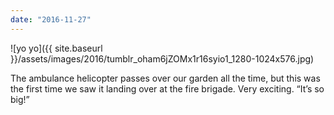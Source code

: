 ```yaml
---
date: "2016-11-27"
---
```


![yo yo]({{ site.baseurl }}/assets/images/2016/tumblr_oham6jZOMx1r16syio1_1280-1024x576.jpg)

The ambulance helicopter passes over our garden all the time, but this was the first time we saw it landing over at the fire brigade. Very exciting. “It’s so big!”
